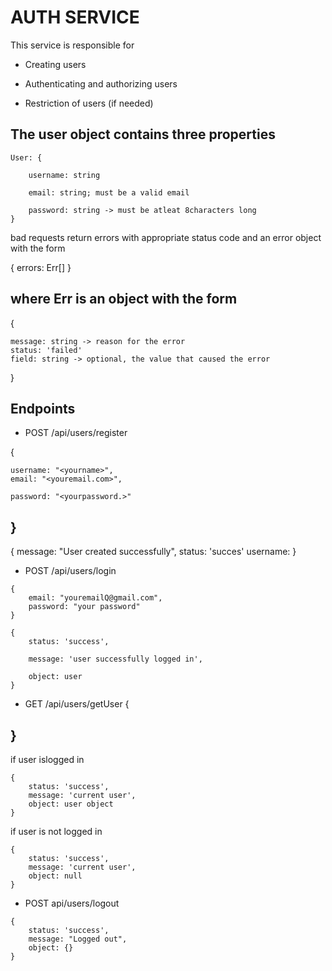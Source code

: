 # AUTH SERVICE

This service is responsible for


* Creating  users


* Authenticating and authorizing users


* Restriction of users (if needed) 

The user object contains three properties
--- 

```
User: {

    username: string

    email: string; must be a valid email
    
    password: string -> must be atleat 8characters long
} 
```

bad requests return errors with appropriate status code and an error object with the form

{ errors: Err[] }

where Err is an object with the form
---
{

    message: string -> reason for the error
    status: 'failed'
    field: string -> optional, the value that caused the error
}


## Endpoints


* POST /api/users/register


{

    username: "<yourname>",
    email: "<youremail.com>",

    password: "<yourpassword.>"

}
---
{
    message: "User created successfully",
    status: 'succes'
    username: <yourname>
}

* POST /api/users/login
```
{
    email: "youremailQ@gmail.com",
    password: "your password"
}
```

```
{
    status: 'success',
    
    message: 'user successfully logged in',
    
    object: user
}
```

* GET /api/users/getUser
{

}
---
if user islogged in

```
{
    status: 'success',
    message: 'current user',
    object: user object
}
```
if user is not logged in

```
{
    status: 'success',
    message: 'current user',
    object: null
}
```

* POST api/users/logout

```
{
    status: 'success',
    message: "Logged out",
    object: {}
}
```